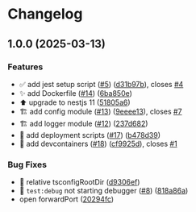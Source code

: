 # Changelog

## 1.0.0 (2025-03-13)


### Features

* ✅ add jest setup script ([#5](https://github.com/j3ko/nestjs-boilerplate/issues/5)) ([d31b97b](https://github.com/j3ko/nestjs-boilerplate/commit/d31b97b1d8794f3de6ea3fff61b0b7bd1b12f117)), closes [#4](https://github.com/j3ko/nestjs-boilerplate/issues/4)
* ✨ add Dockerfile ([#14](https://github.com/j3ko/nestjs-boilerplate/issues/14)) ([6ba850e](https://github.com/j3ko/nestjs-boilerplate/commit/6ba850e87811e50291496fa6917de76aba56c9a2))
* ⬆️ upgrade to nestjs 11 ([51805a6](https://github.com/j3ko/nestjs-boilerplate/commit/51805a6df42ecf29f9caa19720dd12bed1f193b3))
* 🏗 add config module ([#13](https://github.com/j3ko/nestjs-boilerplate/issues/13)) ([9eeee13](https://github.com/j3ko/nestjs-boilerplate/commit/9eeee139cd04416c2ee716a7da242f329e246fa2)), closes [#7](https://github.com/j3ko/nestjs-boilerplate/issues/7)
* 🏗 add logger module ([#12](https://github.com/j3ko/nestjs-boilerplate/issues/12)) ([237d682](https://github.com/j3ko/nestjs-boilerplate/commit/237d6824487ca764f2860d5831986a0e7385aef7))
* 👷 add deployment scripts ([#17](https://github.com/j3ko/nestjs-boilerplate/issues/17)) ([b478d39](https://github.com/j3ko/nestjs-boilerplate/commit/b478d395c02f9b566223792067f6a1adcc88e249))
* 🔨 add devcontainers ([#18](https://github.com/j3ko/nestjs-boilerplate/issues/18)) ([cf9925d](https://github.com/j3ko/nestjs-boilerplate/commit/cf9925d705338423d6ecafa5ea61ce4099ae406b)), closes [#1](https://github.com/j3ko/nestjs-boilerplate/issues/1)


### Bug Fixes

* 🐛 relative tsconfigRootDir ([d9306ef](https://github.com/j3ko/nestjs-boilerplate/commit/d9306eff4e793d237bad5b5172019f252ff349bf))
* 🔨 `test:debug` not starting debugger ([#8](https://github.com/j3ko/nestjs-boilerplate/issues/8)) ([818a86a](https://github.com/j3ko/nestjs-boilerplate/commit/818a86ab33643d528d52588c78b778b6cb9f91c6))
* open forwardPort ([20294fc](https://github.com/j3ko/nestjs-boilerplate/commit/20294fc4e3b4ca61416b1718c8d8a11263af5d23))
